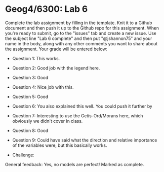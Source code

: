 # Geog4/6300: Lab 6

Complete the lab assignment by filling in the template. Knit it to a Github document and then push it up to the Github repo for this assignment. When you're ready to submit, go to the "issues" tab and create a new issue. Use the subject line "Lab 6 complete" and then put "@jshannon75" and your name in the body, along with any other comments you want to share about the assignment. Your grade will be entered below:

* Question 1: This works.<p>
* Question 2: Good job with the legend here.<p>
* Question 3: Good<p>
* Question 4: Nice job with this.<p>
* Question 5: Good<p>
* Question 6: You also explained this well. You could push it further by <p>
* Question 7: Interesting to use the Getis-Ord/Morans here, which obviously we didn't cover in class.<p>
* Question 8: Good<p>
* Question 9: Could have said what the direction and relative importance of the variables were, but this basically works.<p>

* Challenge:<p>
<p>
General feedback: Yes, no models are perfect! Marked as complete.
